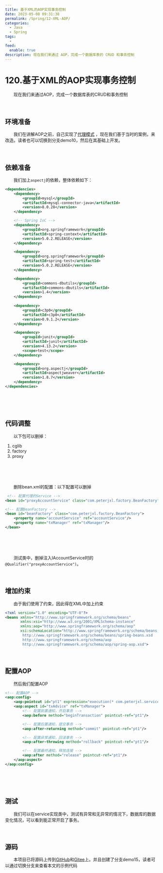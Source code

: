 ```yaml
---
title: 基于XML的AOP实现事务控制
date: 2023-05-08 09:31:38
permalink: /Spring/12-XML-AOP/
categories:
  - Java
  - Spring
tags:
  - 
feed:
  enable: true
description: 现在我们来通过 AOP，完成一个数据库表的 CRUD 和事务控制
---
```

# 120.基于XML的AOP实现事务控制

　　现在我们来通过AOP，完成一个数据库表的CRUD和事务控制

<!-- more -->

　　‍

## 环境准备



　　我们在讲解AOP之前，自己实现了[代理模式](/Spring/75-proxy/) ，现在我们基于当时的案例，来改造。读者也可以切换到分支demo10，然后在其基础上开发。

　　‍

## 依赖准备

　　我们加上`aspectj`的依赖，整体依赖如下：

```xml
<dependencies>
    <dependency>
        <groupId>mysql</groupId>
        <artifactId>mysql-connector-java</artifactId>
        <version>8.0.28</version>
    </dependency>

    <!-- Spring IoC -->
    <dependency>
        <groupId>org.springframework</groupId>
        <artifactId>spring-context</artifactId>
        <version>5.0.2.RELEASE</version>
    </dependency>

    <dependency>
        <groupId>org.springframework</groupId>
        <artifactId>spring-test</artifactId>
        <version>5.0.2.RELEASE</version>
    </dependency>

    <dependency>
        <groupId>commons-dbutils</groupId>
        <artifactId>commons-dbutils</artifactId>
        <version>1.4</version>
    </dependency>
  
    <dependency>
        <groupId>c3p0</groupId>
        <artifactId>c3p0</artifactId>
        <version>0.9.1.2</version>
    </dependency>

    <dependency>
        <groupId>junit</groupId>
        <artifactId>junit</artifactId>
        <version>4.13.2</version>
        <scope>test</scope>
    </dependency>

    <dependency>
        <groupId>org.aspectj</groupId>
        <artifactId>aspectjweaver</artifactId>
        <version>1.8.7</version>
    </dependency>
</dependencies>
```

　　‍

　　‍

## 代码调整

　　以下包可以删掉：

1. cglib
2. factory
3. proxy

　　‍

　　‍

　　删除bean.xml的配置：以下配置可以删掉

```xml
 <!-- 配置代理的Service -->
<bean id="proxyAccountService" class="com.peterjxl.factory.BeanFactory" factory-bean="beanFactory" factory-method="getAccountService"/>

<!-- 配置BeanFactory -->
<bean id="beanFactory" class="com.peterjxl.factory.BeanFactory">
    <property name="accountService" ref="accountService"/>
    <property name="txManager" ref="txManager"/>
</bean>
```

　　‍

　　‍

　　测试类中，删掉注入IAccountService时的`@Qualifier("proxyAccountService")`。

　　‍

## 增加约束

　　由于我们使用了约束，因此得在XML中加上约束

```xml
<?xml version="1.0" encoding="UTF-8"?>
<beans xmlns="http://www.springframework.org/schema/beans"
       xmlns:xsi="http://www.w3.org/2001/XMLSchema-instance"
       xmlns:aop="http://www.springframework.org/schema/aop"
       xsi:schemaLocation="http://www.springframework.org/schema/beans
        http://www.springframework.org/schema/beans/spring-beans.xsd
        http://www.springframework.org/schema/aop
        http://www.springframework.org/schema/aop/spring-aop.xsd">
```

　　‍

## 配置AOP

　　然后我们配置AOP

```xml
<!-- 配置AOP -->
<aop:config>
    <aop:pointcut id="pt1" expression="execution(* com.peterjxl.service.impl.*.*(..))"/>
    <aop:aspect id="txAdvice" ref="txManager">
        <!-- 配置前置通知，开启事务 -->
        <aop:before method="beginTransaction" pointcut-ref="pt1"/>

        <!-- 配置后置通知，提交事务 -->
        <aop:after-returning method="commit" pointcut-ref="pt1"/>

        <!-- 配置异常通知，回滚事务 -->
        <aop:after-throwing method="rollback" pointcut-ref="pt1"/>

        <!-- 配置最终通知，释放连接 -->
        <aop:after method="release" pointcut-ref="pt1"/>
    </aop:aspect>
</aop:config>
```

　　‍

　　‍

## 测试

　　我们可以在service实现类中，测试有异常和无异常的情况下，数据库的数据变化情况，可以看到能正常开启了事务。

　　‍

## 源码

　　本项目已将源码上传到[GitHub](https://github.com/Peter-JXL/LearnSpring)和[Gitee](https://gitee.com/peterjxl/LearnSpring)上。并且创建了分支demo15，读者可以通过切换分支来查看本文的示例代码
